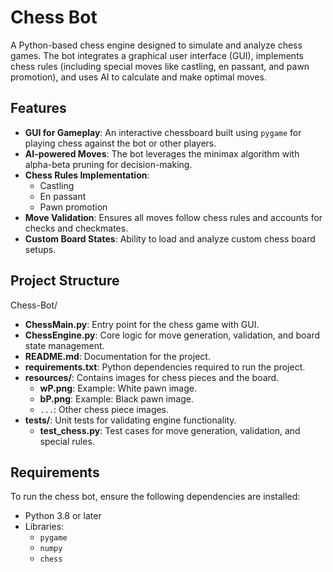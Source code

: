 # Chess Bot

A Python-based chess engine designed to simulate and analyze chess games. The bot integrates a graphical user interface (GUI), implements chess rules (including special moves like castling, en passant, and pawn promotion), and uses AI to calculate and make optimal moves.

## Features

- **GUI for Gameplay**: An interactive chessboard built using `pygame` for playing chess against the bot or other players.
- **AI-powered Moves**: The bot leverages the minimax algorithm with alpha-beta pruning for decision-making.
- **Chess Rules Implementation**:
  - Castling
  - En passant
  - Pawn promotion
- **Move Validation**: Ensures all moves follow chess rules and accounts for checks and checkmates.
- **Custom Board States**: Ability to load and analyze custom chess board setups.

## Project Structure

Chess-Bot/
- **ChessMain.py**: Entry point for the chess game with GUI.
- **ChessEngine.py**: Core logic for move generation, validation, and board state management.
- **README.md**: Documentation for the project.
- **requirements.txt**: Python dependencies required to run the project.
- **resources/**: Contains images for chess pieces and the board.
  - **wP.png**: Example: White pawn image.
  - **bP.png**: Example: Black pawn image.
  - `...`: Other chess piece images.
- **tests/**: Unit tests for validating engine functionality.
  - **test_chess.py**: Test cases for move generation, validation, and special rules.

## Requirements

To run the chess bot, ensure the following dependencies are installed:

- Python 3.8 or later
- Libraries:
  - `pygame`
  - `numpy`
  - `chess`
